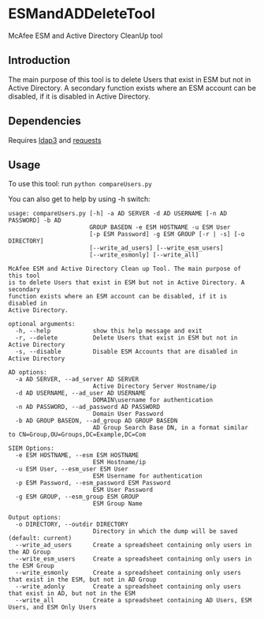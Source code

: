# ESMandADDeleteTool
McAfee ESM and Active Directory CleanUp tool

## Introduction
The main purpose of this tool is to delete Users that exist in ESM but not in Active Directory. A secondary function exists where an ESM account can be disabled, if it is disabled in Active Directory.

## Dependencies
Requires [ldap3](https://github.com/cannatag/ldap3) and [requests](https://github.com/requests/requests)

## Usage
To use this tool:
  run `python compareUsers.py`

You can also get to help by using -h switch:
```
usage: compareUsers.py [-h] -a AD SERVER -d AD USERNAME [-n AD PASSWORD] -b AD
                       GROUP BASEDN -e ESM HOSTNAME -u ESM User
                       [-p ESM Password] -g ESM GROUP [-r | -s] [-o DIRECTORY]
                       [--write_ad_users] [--write_esm_users]
                       [--write_esmonly] [--write_all]

McAfee ESM and Active Directory Clean up Tool. The main purpose of this tool
is to delete Users that exist in ESM but not in Active Directory. A secondary
function exists where an ESM account can be disabled, if it is disabled in
Active Directory.

optional arguments:
  -h, --help            show this help message and exit
  -r, --delete          Delete Users that exist in ESM but not in Active Directory
  -s, --disable         Disable ESM Accounts that are disabled in Active Directory

AD options:
  -a AD SERVER, --ad_server AD SERVER
                        Active Directory Server Hostname/ip
  -d AD USERNAME, --ad_user AD USERNAME
                        DOMAIN\username for authentication
  -n AD PASSWORD, --ad_password AD PASSWORD
                        Domain User Password
  -b AD GROUP BASEDN, --ad_group AD GROUP BASEDN
                        AD Group Search Base DN, in a format similar to CN=Group,OU=Groups,DC=Example,DC=Com

SIEM Options:
  -e ESM HOSTNAME, --esm ESM HOSTNAME
                        ESM Hostname/ip
  -u ESM User, --esm_user ESM User
                        ESM Username for authentication
  -p ESM Password, --esm_password ESM Password
                        ESM User Password
  -g ESM GROUP, --esm_group ESM GROUP
                        ESM Group Name

Output options:
  -o DIRECTORY, --outdir DIRECTORY
                        Directory in which the dump will be saved (default: current)
  --write_ad_users      Create a spreadsheet containing only users in the AD Group
  --write_esm_users     Create a spreadsheet containing only users in the ESM Group
  --write_esmonly       Create a spreadsheet containing only users that exist in the ESM, but not in AD Group
  --write_adonly        Create a spreadsheet containing only users that exist in AD, but not in the ESM
  --write_all           Create a spreadsheet containing AD Users, ESM Users, and ESM Only Users
  ```
